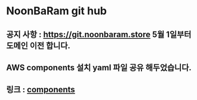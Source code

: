 # NoonBaRam git hub
## 공지 사항 : https://git.noonbaram.store 5월 1일부터 도메인 이전 합니다.  

## AWS components 설치 yaml 파일 공유 해두었습니다.  

## 링크 : [components](https://git.noonbaram.store/components/)
